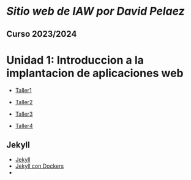 # _Sitio web de IAW por David Pelaez_

## Curso 2023/2024

# Unidad 1: Introduccion a la implantacion de aplicaciones web

* [Taller1](taller1.md)

* [Taller2](taller2.md)

* [Taller3](taller3.md)

* [Taller4](taller4.md)
## Jekyll 
* [Jekyll](jekyll_github_pages.md)
* [Jekyll con Dockers]()
* 
